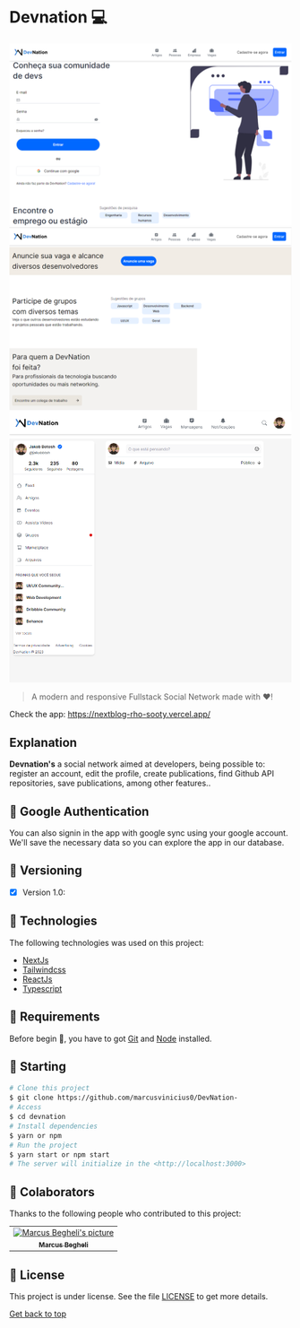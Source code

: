 # Devnation 💻

<img src="public/dnexe1.png" />
<img src="public/dnexe2.png" />
<img src="public/dnexe3.png" />

>  A modern and responsive Fullstack Social Network made with ❤️!

Check the app: <a href="https://nextblog-rho-sooty.vercel.app/" target="_blank" rel="noopener noreferrer">https://nextblog-rho-sooty.vercel.app/</a><br>

## Explanation

**Devnation's** a social network aimed at developers, being possible to: register an account, edit the profile, create publications, find Github API repositories, save publications, among other features..

## 🔐 Google Authentication

You can also signin in the app with google sync using your google account. We'll save the necessary data so you can explore the app in our database.


## 🔧 Versioning
- [x] Version 1.0:

## :rocket: Technologies ##

The following technologies was used on this project:

- [NextJs](https://nextjs.org/)
- [Tailwindcss](https://tailwindcss.com/)
- [ReactJs](https://pt-br.reactjs.org/)
- [Typescript](https://www.typescriptlang.org/)

## :closed_book: Requirements ##

Before begin :checkered_flag:, you have to got [Git](https://git-scm.com) and [Node](https://nodejs.org/en/) installed.

## :checkered_flag: Starting ##

```bash
# Clone this project
$ git clone https://github.com/marcusvinicius0/DevNation-
# Access
$ cd devnation
# Install dependencies
$ yarn or npm 
# Run the project
$ yarn start or npm start 
# The server will initialize in the <http://localhost:3000>
```
## 🤝 Colaborators

Thanks to the following people who contributed to this project:

<table>
  <tr>
    <td align="center">
      <a href="#">
        <img src="https://github.com/marcusvinicius0.png" width="160px;" alt="Marcus Begheli's picture"/><br>
          <sub>
            <b>Marcus Begheli</b>
          </sub>
        </a>
      </td>
  </tr>
</table>

## 📝 License

This project is under license. See the file [LICENSE](LICENSE.md) to get more details.

<a href="#top">Get back to top</a>
